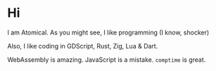 # Hi

I am Atomical.
As you might see, I like programming (I know, shocker)

Also, I like coding in GDScript, Rust, Zig, Lua & Dart.

WebAssembly is amazing. JavaScript is a mistake.
`comptime` is great.
